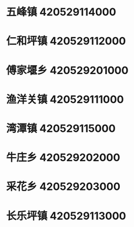 # 五峰镇 420529114000
# 仁和坪镇 420529112000
# 傅家堰乡 420529201000
# 渔洋关镇 420529111000
# 湾潭镇 420529115000
# 牛庄乡 420529202000
# 采花乡 420529203000
# 长乐坪镇 420529113000
